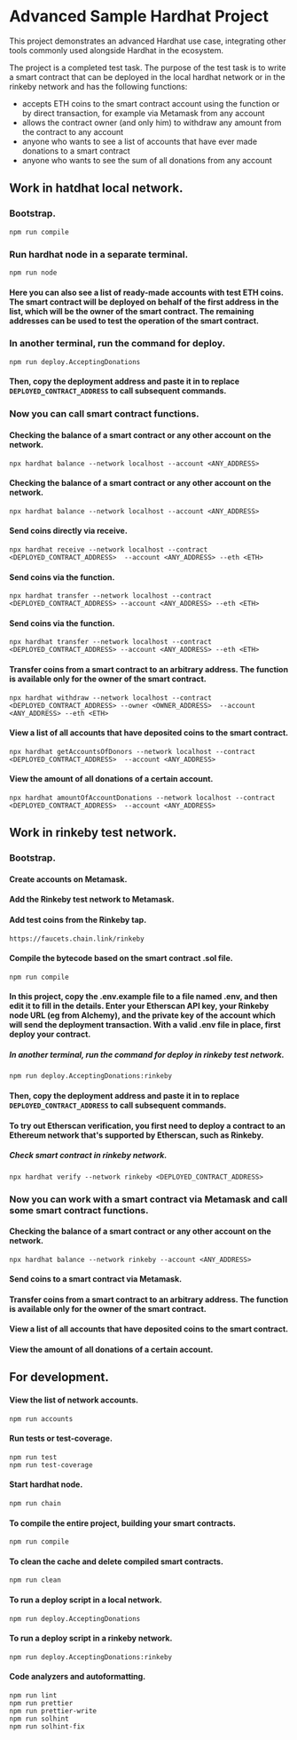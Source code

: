 # Advanced Sample Hardhat Project

This project demonstrates an advanced Hardhat use case, integrating other tools commonly used alongside Hardhat in the ecosystem.

The project is a completed test task.
The purpose of the test task is to write a smart contract that can be deployed in the local hardhat network or in the rinkeby network and has the following functions:
- accepts ETH coins to the smart contract account using the function or by direct transaction, for example via Metamask from any account
- allows the contract owner (and only him) to withdraw any amount from the contract to any account
- anyone who wants to see a list of accounts that have ever made donations to a smart contract
- anyone who wants to see the sum of all donations from any account

## Work in hatdhat local network.

### Bootstrap.
```shell
npm run compile
```

### Run hardhat node in a separate terminal.
```shell
npm run node
```

#### Here you can also see a list of ready-made accounts with test ETH coins. The smart contract will be deployed on behalf of the first address in the list, which will be the owner of the smart contract. The remaining addresses can be used to test the operation of the smart contract.

### In another terminal, run the command for deploy.
```shell
npm run deploy.AcceptingDonations
```

#### Then, copy the deployment address and paste it in to replace `DEPLOYED_CONTRACT_ADDRESS` to call subsequent commands.

### Now you can call smart contract functions.

#### Checking the balance of a smart contract or any other account on the network.
```shell
npx hardhat balance --network localhost --account <ANY_ADDRESS>
```

#### Checking the balance of a smart contract or any other account on the network.
```shell
npx hardhat balance --network localhost --account <ANY_ADDRESS>
```

#### Send coins directly via receive.
```shell
npx hardhat receive --network localhost --contract <DEPLOYED_CONTRACT_ADDRESS>  --account <ANY_ADDRESS> --eth <ETH>
```

#### Send coins via the function.
```shell
npx hardhat transfer --network localhost --contract <DEPLOYED_CONTRACT_ADDRESS> --account <ANY_ADDRESS> --eth <ETH>
```

#### Send coins via the function.
```shell
npx hardhat transfer --network localhost --contract <DEPLOYED_CONTRACT_ADDRESS> --account <ANY_ADDRESS> --eth <ETH>
```

#### Transfer coins from a smart contract to an arbitrary address. The function is available only for the owner of the smart contract.
```shell
npx hardhat withdraw --network localhost --contract <DEPLOYED_CONTRACT_ADDRESS> --owner <OWNER_ADDRESS>  --account <ANY_ADDRESS> --eth <ETH>
```

####  View a list of all accounts that have deposited coins to the smart contract.
```shell
npx hardhat getAccountsOfDonors --network localhost --contract <DEPLOYED_CONTRACT_ADDRESS>  --account <ANY_ADDRESS>
```

####  View the amount of all donations of a certain account.
```shell
npx hardhat amountOfAccountDonations --network localhost --contract <DEPLOYED_CONTRACT_ADDRESS>  --account <ANY_ADDRESS>
```

## Work in rinkeby test network.
### Bootstrap.

#### Create accounts on Metamask.
#### Add the Rinkeby test network to Metamask.
#### Add test coins from the Rinkeby tap.
`https://faucets.chain.link/rinkeby`

#### Compile the bytecode based on the smart contract .sol file.
```shell
npm run compile
```

#### In this project, copy the .env.example file to a file named .env, and then edit it to fill in the details. Enter your Etherscan API key, your Rinkeby node URL (eg from Alchemy), and the private key of the account which will send the deployment transaction. With a valid .env file in place, first deploy your contract.

##### In another terminal, run the command for deploy in rinkeby test network.
```shell
npm run deploy.AcceptingDonations:rinkeby
```

#### Then, copy the deployment address and paste it in to replace `DEPLOYED_CONTRACT_ADDRESS` to call subsequent commands.

#### To try out Etherscan verification, you first need to deploy a contract to an Ethereum network that's supported by Etherscan, such as Rinkeby.
##### Check smart contract in rinkeby network.
```shell
npx hardhat verify --network rinkeby <DEPLOYED_CONTRACT_ADDRESS>
```

### Now you can work with a smart contract via Metamask and call some smart contract functions.

#### Checking the balance of a smart contract or any other account on the network.
```shell
npx hardhat balance --network rinkeby --account <ANY_ADDRESS>
```

#### Send coins to a smart contract via Metamask.
#### Transfer coins from a smart contract to an arbitrary address. The function is available only for the owner of the smart contract.
####  View a list of all accounts that have deposited coins to the smart contract.
####  View the amount of all donations of a certain account.

## For development.

#### View the list of network accounts.
```shell
npm run accounts
```
#### Run tests or test-coverage.
```shell
npm run test
npm run test-coverage 
```
#### Start hardhat node.
```shell
npm run chain
```
#### To compile the entire project, building your smart contracts.
```shell
npm run compile
```
#### To clean the cache and delete compiled smart contracts.
```shell
npm run clean
```
#### To run a deploy script in a local network.
```shell
npm run deploy.AcceptingDonations
```
#### To run a deploy script in a rinkeby network.
```shell
npm run deploy.AcceptingDonations:rinkeby
```

#### Code analyzers and autoformatting.
```shell
npm run lint
npm run prettier
npm run prettier-write
npm run solhint
npm run solhint-fix
```
